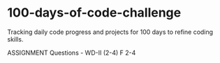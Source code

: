 # 100-days-of-code-challenge
Tracking daily code progress and projects for 100 days to refine coding skills.

ASSIGNMENT Questions - WD-II (2-4) F 2-4	
